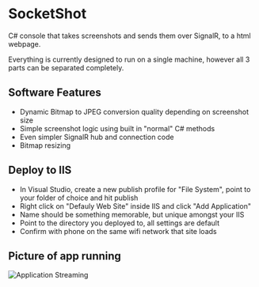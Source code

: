
# SocketShot
C# console that takes screenshots and sends them over SignalR, to a html webpage.

Everything is currently designed to run on a single machine, however all 3 parts can be separated completely.

## Software Features
- Dynamic Bitmap to JPEG conversion quality depending on screenshot size
- Simple screenshot logic using built in "normal" C# methods
- Even simpler SignalR hub and connection code
- Bitmap resizing


## Deploy to IIS
- In Visual Studio, create a new publish profile for "File System", point to your folder of choice and hit publish
- Right click on "Defauly Web Site" inside IIS and click "Add Application"
- Name should be something memorable, but unique amongst your IIS
- Point to the directory you deployed to, all settings are default
- Confirm with phone on the same wifi network that site loads

## Picture of app running
![Application Streaming](https://github.com/VincentPestana/SocketShot/blob/master/HanselmanScreenshot.png)